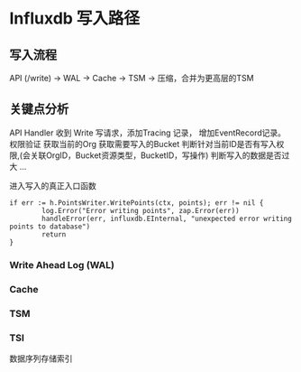 # Influxdb 写入路径

## 写入流程

 API  (/write) -> WAL -> Cache -> TSM -> 压缩，合并为更高层的TSM
 

## 关键点分析

 API Handler 收到 Write 写请求，添加Tracing 记录，
 增加EventRecord记录。
 权限验证
 获取当前的Org
 获取需要写入的Bucket
 判断针对当前ID是否有写入权限,(会关联OrgID，Bucket资源类型，BucketID，写操作)
 判断写入的数据是否过大
 ...

 进入写入的真正入口函数
```
if err := h.PointsWriter.WritePoints(ctx, points); err != nil {
		log.Error("Error writing points", zap.Error(err))
		handleError(err, influxdb.EInternal, "unexpected error writing points to database")
		return
}
```


### Write Ahead Log (WAL)

### Cache

### TSM

### TSI 

数据序列存储索引

